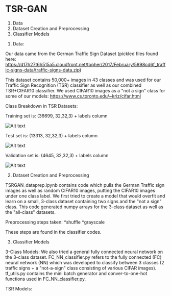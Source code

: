 # TSR-GAN
1) Data
2) Dataset Creation and Preprocessing
3) Classifier Models

1. Data:

Our data came from the German Traffic Sign Dataset (pickled files found here: https://d17h27t6h515a5.cloudfront.net/topher/2017/February/5898cd6f_traffic-signs-data/traffic-signs-data.zip)

This dataset contains 50,000+ images in 43 classes and was used for our Traffic Sign Recognition (TSR) classifier as well as our combined TSR+CIFAR10 classifier. We used CIFAR10 images as a "not a sign" class for some of our models: https://www.cs.toronto.edu/~kriz/cifar.html

Class Breakdown in TSR Datasets:

Training set is: (36699, 32,32,3) + labels column

![Alt text](images/train.png?raw=true "Training Set Class Breakdown")


Test set is: (13313, 32,32,3) + labels column

![Alt text](images/test.png?raw=true "Test Set Class Breakdown")


Validation set is: (4645, 32,32,3) + labels column

![Alt text](images/valid.png?raw=true "Validation Set Class Breakdown")

2. Dataset Creation and Preprocessing

TSRGAN_dataprep.ipynb contains code which pulls the German Traffic sign images as well as random CIFAR10 images, putting the CIFAR10 images under one class label.  We first tried to create a model that would overfit and learn on a small, 3-class dataset containing two signs and the "not a sign" class.  This code generated numpy arrays for the 3-class dataset as well as the "all-class" datasets.

Preprocessing steps taken:
*shuffle
*grayscale

These steps are found in the classifier codes.

3. Classifier Models

3-Class Models:
We also tried a general fully connected neural network on the 3-class dataset. FC_NN_classifier.py refers to the fully connected (FC) neural network (NN) which was developed to classify between 3 classes (2 traffic signs + a "not-a-sign" class consisting of various CIFAR images). tf_utils.py contains the mini batch generator and conver-to-one-hot functions used in FC_NN_classifier.py.

TSR Models:
